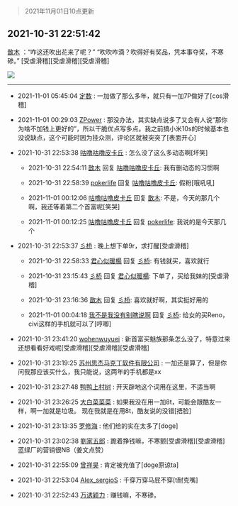 > 2021年11月01日10点更新
<link rel="stylesheet" href="https://cdn.jsdelivr.net/gh/taotie6/sampleJSON@main/css/photo_show.css">
<meta name="referrer" content="no-referrer" />


 ## 2021-10-31 22:51:42 

 [㪚木](https://www.coolapk.com/feed/31110369?shareKey=Yjk3MTc4MDY5OWY0NjE3ZWFmOTk~) ：“咋这还吹出花来了呢？”
“吹吹咋滴？吹得好有奖品，凭本事夺奖，不寒碜。”
[受虐滑稽][受虐滑稽][受虐滑稽] 

<div class="album">
<img class="img-item" src="https://image.coolapk.com/feed/2019/0515/09/1081091_3748_1897@180x122.gif" />
</div>

 ------- 

- 2021-11-01 05:45:04 [定数](uid=5774495) : 一加做了那么多年，就只有一加7P做好了[cos滑稽] 

- 2021-11-01 00:29:03 [ZPower](uid=2362073) : 那没办法，其实缺点说多了又会有人说“那你为啥不加钱上更好的”，所以干脆优点写多点。我之前搞小米10s的时候基本也没说缺点，这个可能时因为挂众测，评论区就被突突了[表面开心] 

- 2021-10-31 22:53:38 [咕噜咕噜皮卡丘](uid=3531276) : 怎么没了这么多动态啊[坏笑] 

    - 2021-10-31 22:54:11 [㪚木](uid=1081091) 回复 [咕噜咕噜皮卡丘](uid=3531276): 我有删动态的习惯啊 

    - 2021-10-31 22:58:39 [pokerlife](uid=575409) 回复 [咕噜咕噜皮卡丘](uid=3531276): 假粉[哦吼吼] 

    - 2021-11-01 00:12:06 [咕噜咕噜皮卡丘](uid=3531276) 回复 [㪚木](uid=1081091): 不是，今天的那几个啊，我还等着第二个首富呢[笑哭] 

    - 2021-11-01 00:12:25 [咕噜咕噜皮卡丘](uid=3531276) 回复 [pokerlife](uid=575409): 我说的是今天那几个 

- 2021-10-31 22:53:37 [彡桥](uid=3740933) : 晚上想下单9r，求打醒[受虐滑稽] 

    - 2021-10-31 22:58:33 [君心似暖楊](uid=3303409) 回复 [彡桥](uid=3740933): 有钱就买，喜欢就行 

    - 2021-10-31 23:15:43 [彡桥](uid=3740933) 回复 [君心似暖楊](uid=3303409): 下单了，买给我妹的[受虐滑稽] 

    - 2021-10-31 23:16:36 [㪚木](uid=1081091) 回复 [彡桥](uid=3740933): 喜欢就好啊，其实挺好用的 

    - 2021-11-01 00:04:18 [我不是我没有别瞎说啊](uid=2231912) 回复 [彡桥](uid=3740933): 给女的买Reno，civi这样的手机就可以了[哼唧] 

- 2021-10-31 23:41:20 [wohenwuyuei](uid=1096665) : 新首富买魅族那条怎么没了，特意过来还想看看好戏呢[受虐滑稽][受虐滑稽][受虐滑稽] 

- 2021-10-31 23:19:25 [苏州思杰马克丁软件有限公司](uid=639862) : 一加还是算了，但是你问我那应该买什么，我只能说，这两年的手机都是xx 

- 2021-10-31 23:27:48 [鸭鸭上村树](uid=731274) : 开天辟地这个词用在这里，不适当啊 

- 2021-10-31 23:26:25 [大白菜菜菜](uid=2081020) : 如果我没在用一加8t，可能会跟酷友一样，啊一加就是垃圾。
现在我就是在用8t，酷友说的没错[捂脸] 

- 2021-10-31 23:13:35 [罗修海](uid=3774701) : 他们给的实在太多了[doge] 

- 2021-10-31 23:02:38 [劉家五郎](uid=2940886) : 跪着挣钱嘛，不寒颤[受虐滑稽][受虐滑稽]
蓝绿厂的营销很NB（姜文点赞） 

- 2021-10-31 22:55:09 [曾祥昊](uid=6695078) : 肯定被充值了[doge原谅ta] 

- 2021-10-31 22:53:04 [Alex_sergioS](uid=1188167) : 千穿万穿马屁不穿[t耐克嘴] 

- 2021-10-31 22:52:43 [万诱颖力](uid=817873) : 赚钱嘛，不寒碜。 

